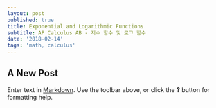 ```yaml
---
layout: post
published: true
title: Exponential and Logarithmic Functions
subtitle: AP Calculus AB - 지수 함수 및 로그 함수
date: '2018-02-14'
tags: 'math, calculus'
---
```

## A New Post

Enter text in [Markdown](http://daringfireball.net/projects/markdown/). Use the toolbar above, or click the **?** button for formatting help.
